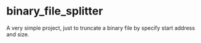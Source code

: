 # binary_file_splitter
A very simple project, just to truncate a binary file by specify start address and size.
